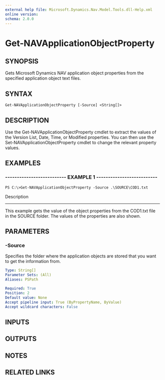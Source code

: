 ```yaml
---
external help file: Microsoft.Dynamics.Nav.Model.Tools.dll-Help.xml
online version: 
schema: 2.0.0
---
```


# Get-NAVApplicationObjectProperty

## SYNOPSIS
Gets Microsoft Dynamics NAV application object properties from the specified application object text files.

## SYNTAX

```
Get-NAVApplicationObjectProperty [-Source] <String[]>
```

## DESCRIPTION
Use the Get-NAVApplicationObjectProperty cmdlet to extract the values of the Version List, Date, Time, or Modified properties.
You can then use the Set-NAVApplicationObjectProperty cmdlet to change the relevant property values.

## EXAMPLES

### -------------------------- EXAMPLE 1 --------------------------
```
PS C:\>Get-NAVApplicationObjectProperty -Source .\SOURCE\COD1.txt
```

Description

-----------

This example gets the value of the object properties from the COD1.txt file in the SOURCE folder.
The values of the properties are also shown.

## PARAMETERS

### -Source
Specifies the folder where the application objects are stored that you want to get the information from.

```yaml
Type: String[]
Parameter Sets: (All)
Aliases: PSPath

Required: True
Position: 2
Default value: None
Accept pipeline input: True (ByPropertyName, ByValue)
Accept wildcard characters: False
```

## INPUTS

## OUTPUTS

## NOTES

## RELATED LINKS

